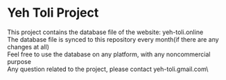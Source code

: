 # Yeh Toli Project
This project contains the database file of the website: yeh-toli.online\
The database file is synced to this repository every month(if there are any changes at all)\
Feel free to use the database on any platform, with any noncommercial purpose\
Any question related to the project, please contact yeh-toli.gmail.com\
